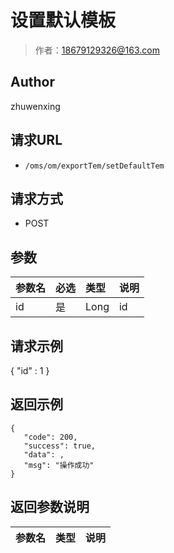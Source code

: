 # 设置默认模板

> 作者：18679129326@163.com

## Author
zhuwenxing

## 请求URL

- ` /oms/om/exportTem/setDefaultTem `

## 请求方式

- POST

## 参数

|参数名|必选|类型|说明|
|:----    |:---|:----- |-----   |
|id |是  |Long |id   |







## 请求示例
{
	"id" : 1
}


## 返回示例 

 ``` 
{
    "code": 200,
    "success": true,
    "data": ,
    "msg": "操作成功"
}

 ```

## 返回参数说明

|参数名|类型|说明|
|:-----  |:-----|-----                           |